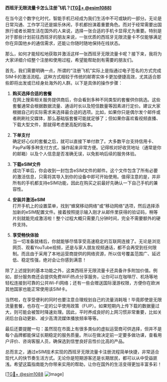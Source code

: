 **西班牙无限流量卡怎么注册飞机？[[TG💪+ @esim1088](https://t.me/s/esim1088)]**

在当今这个数字化时代，智能手机已经成为我们生活中不可或缺的一部分。无论是日常沟通、工作学习还是娱乐休闲，手机都扮演着重要角色。而对于经常需要出国旅行或者长期生活在国外的人来说，选择一张合适的手机卡显得尤为重要。特别是对于那些计划前往西班牙的朋友来说，一张优质的西班牙无限流量卡不仅能够满足你在异国他乡的通信需求，还能让你随时随地保持在线状态。

那么，如何才能轻松地获取并激活这样一张西班牙无限流量卡呢？接下来，我将为大家详细介绍整个注册和使用过程，希望能帮助到有需要的朋友们。

首先，我们需要明确一点，所谓的“注册飞机”实际上是指通过电子签名的方式完成SIM卡的激活流程。这种方式相较于传统的邮寄实体卡更加便捷高效，尤其适合那些即将出发或已经身处海外的人群。以下是具体的操作步骤：

1. **购买选择合适的套餐**  
   在网上搜索相关服务提供商后，你会看到多种不同类型的套餐供你挑选。这些套餐通常会根据数据流量、通话时长以及短信数量等因素进行定价。建议大家根据自己的实际需求来选择最合适的选项。比如，如果你只是偶尔发个邮件或者刷刷社交媒体，那么基础版套餐可能就足够了；但如果你喜欢看视频直播、下载大型文件，那就得考虑更高配的版本。

2. **下单支付**  
   确定好心仪的套餐之后，就可以直接下单付款了。大多数平台支持信用卡、PayPal等多种支付方式，操作起来非常方便。记得核对好收货地址（通常是你的邮箱）以及个人信息是否准确无误，以免影响后续的服务体验。

3. **下载eSIM文件**  
   成功下单后，你会收到一封包含eSIM文件的邮件。这个文件包含了所有必要的激活信息，只需将其导入到你的设备中即可开始使用。值得注意的是，并非所有的手机都支持eSIM功能，因此在购买之前最好先确认一下自己手机的兼容性。

4. **安装并激活eSIM**  
   打开手机上的设置菜单，找到“蜂窝移动网络”或“移动网络”选项，然后选择添加新的eSIM配置文件。接着按照提示输入刚才从邮件里获得的验证码，稍等片刻就能完成激活啦！整个过程大概只需要几分钟时间，完全不需要额外的硬件支持。

5. **享受畅快体验**  
   当一切准备就绪后，你就能够尽情享受高速稳定的互联网连接了。无论是浏览网页、观看YouTube视频，还是与家人朋友视频通话，都不会再受到任何限制。而且由于采用了本地运营商提供的网络资源，所以信号覆盖范围广、延迟低、稳定性强，绝对会让你感到满意！

除了上述提到的基本功能之外，这类西班牙无限流量卡还具备许多附加价值。例如，部分服务商还会提供免费WiFi热点分享服务，让你可以在咖啡厅、机场等地轻松连接到可靠的公共Wi-Fi网络；还有一些会赠送国际漫游权限，方便你在欧洲其他国家也能正常使用该SIM卡。

当然啦，在享受便利的同时也要注意合理规划自己的流量消耗哦！毕竟即使是无限流量套餐，也存在一定的公平使用政策（FUP）。如果短期内上传下载的数据量过大，则可能会被暂时降速处理。因此，平时养成良好的上网习惯非常重要，比如关闭后台自动更新、减少高清流媒体播放频率等等。

最后还要提醒一句：虽然现在市面上有很多类似的虚拟运营商可供选择，但并不是每个品牌都能保证长期稳定的服务质量。所以在做决定前一定要多做功课，查看用户评价、咨询客服人员，确保选到信誉良好且性价比高的产品。

总而言之，通过eSIM技术实现的西班牙无限流量卡注册流程简单快捷，非常适合现代人的快节奏生活方式。无论你是短期游客还是长期居民，都可以从中受益匪浅。希望这篇指南能为你带来实用的帮助，让你在国外的生活变得更加丰富多彩！

[[TG💪+ @esim1088](https://t.me/s/esim1088) ![Image](https://i.postimg.cc/4NQfJmqS/Snipaste-2025-05-13-00-14-12.png)]